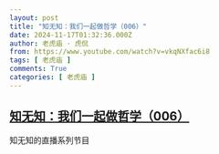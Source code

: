 ```yaml
---
layout: post
title: "知无知：我们一起做哲学（006）"
date: 2024-11-17T01:32:36.000Z
author: 老虎庙 · 虎侃
from: https://www.youtube.com/watch?v=vkqNXfac6i8
tags: [ 老虎庙 ]
comments: True
categories: [ 老虎庙 ]
---
```

<!--1731807156000-->
[知无知：我们一起做哲学（006）](https://www.youtube.com/watch?v=vkqNXfac6i8)
------

<div>
知无知的直播系列节目
</div>

